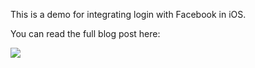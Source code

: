 This is a demo for integrating login with Facebook in iOS.

You can read the full blog post here: 

![](http://i.giphy.com/3oz8xzOdnOzviqHazm.gif)

